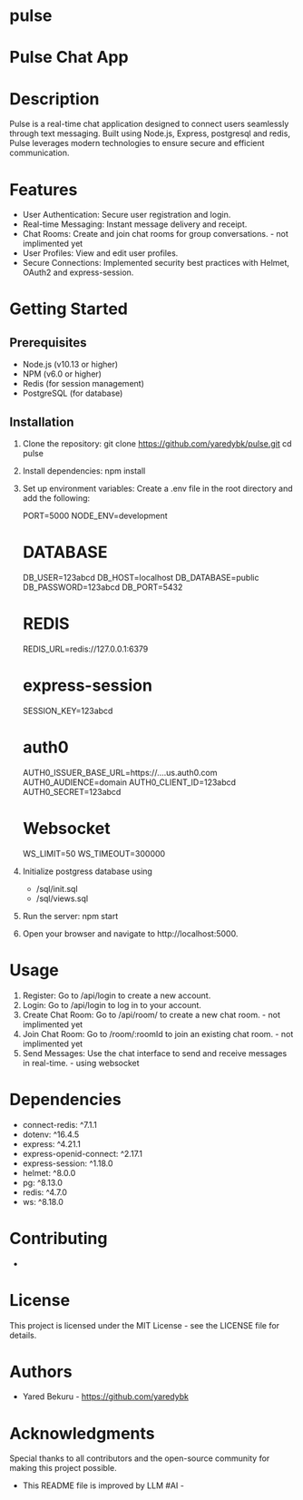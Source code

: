 # pulse
# Pulse Chat App

# Description
Pulse is a real-time chat application designed to connect users seamlessly through text messaging. Built using Node.js, Express, postgresql and redis, Pulse leverages modern technologies to ensure secure and efficient communication.

# Features
- User Authentication: Secure user registration and login.
- Real-time Messaging: Instant message delivery and receipt.
- Chat Rooms: Create and join chat rooms for group conversations.  - not implimented yet
- User Profiles: View and edit user profiles.
- Secure Connections: Implemented security best practices with Helmet, OAuth2 and express-session.

# Getting Started
## Prerequisites
- Node.js (v10.13 or higher)
- NPM (v6.0 or higher)
- Redis (for session management)
- PostgreSQL (for database)

## Installation
1. Clone the repository:
   git clone https://github.com/yaredybk/pulse.git
   cd pulse

2. Install dependencies:
   npm install

3. Set up environment variables:
   Create a .env file in the root directory and add the following:

   PORT=5000
   NODE_ENV=development

   # DATABASE
   DB_USER=123abcd
   DB_HOST=localhost
   DB_DATABASE=public
   DB_PASSWORD=123abcd
   DB_PORT=5432

   # REDIS
   REDIS_URL=redis://127.0.0.1:6379

   # express-session
   SESSION_KEY=123abcd

   # auth0
   AUTH0_ISSUER_BASE_URL=https://....us.auth0.com
   AUTH0_AUDIENCE=domain
   AUTH0_CLIENT_ID=123abcd
   AUTH0_SECRET=123abcd

   # Websocket
   WS_LIMIT=50
   WS_TIMEOUT=300000

5. Initialize postgress database using 
   - /sql/init.sql
   - /sql/views.sql

5. Run the server:
   npm start

6. Open your browser and navigate to http://localhost:5000.

# Usage
1. Register: Go to /api/login to create a new account.
2. Login: Go to /api/login to log in to your account.
3. Create Chat Room: Go to /api/room/ to create a new chat room. - not implimented yet
4. Join Chat Room: Go to /room/:roomId to join an existing chat room. - not implimented yet
5. Send Messages: Use the chat interface to send and receive messages in real-time. - using websocket

# Dependencies
- connect-redis: ^7.1.1
- dotenv: ^16.4.5
- express: ^4.21.1
- express-openid-connect: ^2.17.1
- express-session: ^1.18.0
- helmet: ^8.0.0
- pg: ^8.13.0
- redis: ^4.7.0
- ws: ^8.18.0

# Contributing
  -

# License
This project is licensed under the MIT License - see the LICENSE file for details.

# Authors
- Yared Bekuru - https://github.com/yaredybk

# Acknowledgments
Special thanks to all contributors and the open-source community for making this project possible.


- This README file is improved by LLM #AI -

